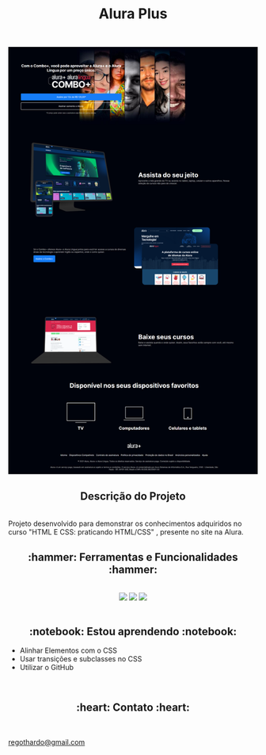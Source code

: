 <h1 align="center"> Alura Plus </h1>
<br>

![Imagem do site da AluraPlus](./imagem_readme_pagina.png)

<h2 align="center"> Descrição do Projeto </h2>
<br>
    Projeto desenvolvido para demonstrar os conhecimentos adquiridos no curso "HTML E CSS: praticando HTML/CSS" , presente no site na Alura.

<br>

<h2 align="center"> :hammer:  Ferramentas e Funcionalidades  :hammer: </h2>
<br>
<div align="center">
<img src="https://cdn.jsdelivr.net/gh/devicons/devicon/icons/css3/css3-original.svg" with="40" height="40">
<img src="https://cdn.jsdelivr.net/gh/devicons/devicon/icons/html5/html5-original.svg" with="40" height="40">
<img src="https://cdn.jsdelivr.net/gh/devicons/devicon/icons/github/github-original-wordmark.svg" with="40" height="40">
</div>
<br>
          
<h2 align="center"> :notebook:  Estou aprendendo  :notebook:</h2>

- Alinhar Elementos com o CSS
- Usar transições e subclasses no CSS
- Utilizar o GitHub

<br>
 
<h2 align="center"> :heart:  Contato  :heart:</h2>
<br>

regothardo@gmail.com





          

